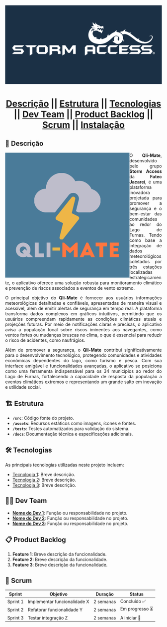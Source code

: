 # ![Imagem de Capa](/img/Storm%20Access%20GitHub.jpg)
<div align="center">
<h1>
<a href="#-descrição">Descrição</a> || <a href="#️-estrutura">Estrutura</a> || <a href="#️-tecnologias">Tecnologias</a> || <a href="#-dev-team">Dev Team</a> || <a href="#-product-backlog">Product Backlog</a> || <a href="#-scrum">Scrum</a> || <a href="#-instalação">Instalação</a>
</h1>
</div>

## 📝 Descrição
<img src="/img/Qli-Mate App.jpg" min-width="400px" max-width="400px" width="400px" align="left" alt="Logo do Qli-Mate">

<div style="text-align: justify;">
  <p style="text-align: justify;">
    O <strong>Qli-Mate</strong>, desenvolvido pelo grupo <strong>Storm Access</strong> da <strong>Fatec Jacareí</strong>, é uma plataforma inovadora projetada para promover a segurança e o bem-estar das comunidades ao redor do Lago de Furnas. Tendo como base a integração de dados meteorológicos coletados por três estações localizadas estrategicamente, o aplicativo oferece uma solução robusta para monitoramento climático e prevenção de riscos associados a eventos de vento extremo.
  </p>
  <p style="text-align: justify;">
    O principal objetivo do <strong>Qli-Mate</strong> é fornecer aos usuários informações meteorológicas detalhadas e confiáveis, apresentadas de maneira visual e acessível, além de emitir alertas de segurança em tempo real. A plataforma transforma dados complexos em gráficos intuitivos, permitindo que os usuários compreendam rapidamente as condições climáticas atuais e projeções futuras. Por meio de notificações claras e precisas, o aplicativo avisa a população local sobre riscos iminentes aos navegantes, como ventos fortes ou mudanças bruscas no clima, o que é essencial para reduzir o risco de acidentes, como naufrágios.
  </p>
  <p style="text-align: justify;">
    Além de promover a segurança, o <strong>Qli-Mate</strong> contribui significativamente para o desenvolvimento tecnológico, protegendo comunidades e atividades econômicas dependentes do lago, como turismo e pesca. Com sua interface amigável e funcionalidades avançadas, o aplicativo se posiciona como uma ferramenta indispensável para os 34 municípios ao redor do Lago de Furnas, fortalecendo a capacidade de resposta da população a eventos climáticos extremos e representando um grande salto em inovação e utilidade social.
  </p>
</div>

## 🏗️ Estrutura
- **`/src`**: Código fonte do projeto.
- **`/assets`**: Recursos estáticos como imagens, ícones e fontes.
- **`/tests`**: Testes automatizados para validação do sistema.
- **`/docs`**: Documentação técnica e especificações adicionais.

## 🛠️ Tecnologias
As principais tecnologias utilizadas neste projeto incluem:
- [Tecnologia 1](https://exemplo.com): Breve descrição.
- [Tecnologia 2](https://exemplo.com): Breve descrição.
- [Tecnologia 3](https://exemplo.com): Breve descrição.

## 👨‍💻 Dev Team
- **[Nome do Dev 1](https://perfil-link.com)**: Função ou responsabilidade no projeto.
- **[Nome do Dev 2](https://perfil-link.com)**: Função ou responsabilidade no projeto.
- **[Nome do Dev 3](https://perfil-link.com)**: Função ou responsabilidade no projeto.

## 📋 Product Backlog
1. **Feature 1**: Breve descrição da funcionalidade.
2. **Feature 2**: Breve descrição da funcionalidade.
3. **Feature 3**: Breve descrição da funcionalidade.

## 🔄 Scrum
| Sprint | Objetivo       | Duração   | Status          |
|--------|----------------|-----------|-----------------|
| Sprint 1 | Implementar funcionalidade X | 2 semanas | Concluído ✅ |
| Sprint 2 | Refatorar funcionalidade Y   | 2 semanas | Em progresso ⏳ |
| Sprint 3 | Testar integração Z          | 2 semanas | A iniciar 📅 |
